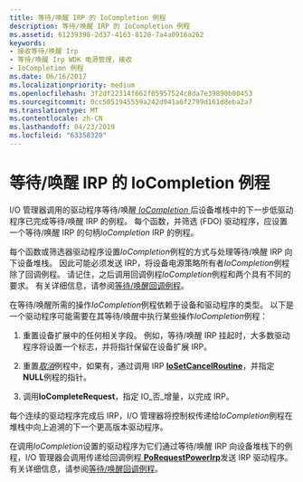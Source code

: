 ```yaml
---
title: 等待/唤醒 IRP 的 IoCompletion 例程
description: 等待/唤醒 IRP 的 IoCompletion 例程
ms.assetid: 61239398-2d37-4163-8128-7a4a0916a262
keywords:
- 接收等待/唤醒 Irp
- 等待/唤醒 Irp WDK 电源管理，接收
- IoCompletion 例程
ms.date: 06/16/2017
ms.localizationpriority: medium
ms.openlocfilehash: 3f2df22314f662f05957524c8da7e39890b00453
ms.sourcegitcommit: 0cc5051945559a242d941a6f2799d161d8eba2a7
ms.translationtype: MT
ms.contentlocale: zh-CN
ms.lasthandoff: 04/23/2019
ms.locfileid: "63358320"
---
```

# <a name="iocompletion-routines-for-waitwake-irps"></a>等待/唤醒 IRP 的 IoCompletion 例程





I/O 管理器调用的驱动程序等待/唤醒[ *IoCompletion* ](https://msdn.microsoft.com/library/windows/hardware/ff548354)后设备堆栈中的下一步低驱动程序已完成等待/唤醒 IRP 的例程。 每个函数，并筛选 (FDO) 驱动程序，应设置一个等待/唤醒 IRP 的句柄*IoCompletion* IRP 的例程。

每个函数或筛选器驱动程序设置*IoCompletion*例程的方式与处理等待/唤醒 IRP 向下设备堆栈。 因此可能必须发送 IRP，将设备电源策略所有者*IoCompletion*例程除了回调例程。 请记住，之后调用回调例程*IoCompletion*例程和两个具有不同的要求。 有关详细信息，请参阅[等待/唤醒回调例程](wait-wake-callback-routines.md)。

在等待/唤醒所需的操作*IoCompletion*例程依赖于设备和驱动程序的类型。 以下是一个驱动程序可能需要在其等待/唤醒中执行某些操作*IoCompletion*例程：

1.  重置设备扩展中的任何相关字段。 例如，等待/唤醒 IRP 挂起时，大多数驱动程序将设置一个标志，并将指针保留在设备扩展 IRP。

2.  重置[*取消*](https://msdn.microsoft.com/library/windows/hardware/ff540742)例程中，如果有，通过调用 IRP [ **IoSetCancelRoutine**](https://msdn.microsoft.com/library/windows/hardware/ff549674)，并指定**NULL**例程的指针。

3.  调用**IoCompleteRequest**，指定 IO\_否\_增量，以完成 IRP。

每个连续的驱动程序完成后 IRP，I/O 管理器将控制权传递给*IoCompletion*例程在堆栈中向上追溯的下一个更高版本驱动程序。

在调用*IoCompletion*设置的驱动程序为它们通过等待/唤醒 IRP 向设备堆栈下的例程，I/O 管理器会调用传递给回调例程[ **PoRequestPowerIrp**](https://msdn.microsoft.com/library/windows/hardware/ff559734)发送 IRP 驱动程序。 有关详细信息，请参阅[等待/唤醒回调例程](wait-wake-callback-routines.md)。

 

 




